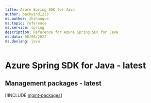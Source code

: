 ```yaml
---
title: Azure Spring SDK for Java
author: backwind1233
ms.author: zhihaoguo
ms.topic: reference
ms.service: spring
description: Reference for Azure Spring SDK for Java
ms.data: 08/08/2022
ms.devlang: java
---
```

# Azure Spring SDK for Java - latest

## Management packages - latest
[!INCLUDE [mgmt-packages](spring-mgmt-index.md)]